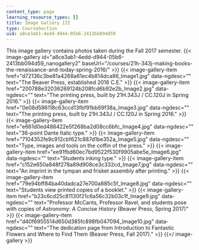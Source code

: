 ```yaml
---
content_type: page
learning_resource_types: []
title: Image Gallery III
type: CourseSection
uid: a8ce3ab1-4edd-d944-05b6-2413bb094d59
---
```


This image gallery contains photos taken during the Fall 2017 semester.
{{< image-gallery id="a8ce3ab1-4edd-d944-05b6-2413bb094d59_nanogallery2" baseUrl="/courses/21h-343j-making-books-the-renaissance-and-today-spring-2016/" >}}
{{< image-gallery-item href="d72136c3be81a4268a61ec4b814dca86_Image1.jpg" data-ngdesc="" text="The Beaver Press, established 2016 C.E." >}}
{{< image-gallery-item href="200788e32036269124b208fcd6b92e2b_Image2.jpg" data-ngdesc="" text="The printing press, built by 21H.343J / CC.120J in Spring 2016." >}}
{{< image-gallery-item href="0e08d596118c63ccd13fbf91bb69f38a_Image3.jpg" data-ngdesc="" text="The printing press, built by 21H.343J / CC.120J in Spring 2016." >}}
{{< image-gallery-item href="e661d0ed488422e5f268ba2d08cc6bfc_Image4.jpg" data-ngdesc="" text="36-point Dante Italic type." >}}
{{< image-gallery-item href="7104352fe9c912cbf621c887d1be352a_Image5.jpg" data-ngdesc="" text="Type, images and tools on the coffin of the press." >}}
{{< image-gallery-item href="ee91fbd60ec7bd9522f530f9905abe5e_Image6.jpg" data-ngdesc="" text="Students inking type." >}}
{{< image-gallery-item href="c152e650a848f278a89d908ce3c332cd_Image7.jpg" data-ngdesc="" text="An imprint in the tympan and frisket assembly after printing." >}}
{{< image-gallery-item href="79e94bff84ba40dadca27e700a885c5f_Image8.jpg" data-ngdesc="" text="Students view printed copies of a booklet." >}}
{{< image-gallery-item href="b23c6cd25c81130f21c6a56c32b03c1f_Image9.jpg" data-ngdesc="" text="Professor McCants, Professor Ravel, and students pose with copies of Astronomy: A Concise History (Beaver Press, Spring 2017)" >}}
{{< image-gallery-item href="d40f6955514d650d385fc898fb047094_Image10.jpg" data-ngdesc="" text="The dedication page from Introduction to Fantastic Flowers and Where to Find Them (Beaver Press, Fall 2017)." >}}
{{</ image-gallery >}}